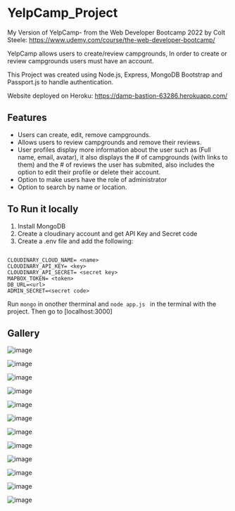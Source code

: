 ﻿# YelpCamp_Project
My Version of YelpCamp- from the Web Developer Bootcamp 2022 by Colt Steele: https://www.udemy.com/course/the-web-developer-bootcamp/

YelpCamp allows users to create/review campgrounds, In order to create or review campgrounds users must have an account.

This Project was created using Node.js, Express, MongoDB Bootstrap and Passport.js to handle authentication.

Website deployed on Heroku: https://damp-bastion-63286.herokuapp.com/

## Features
* Users can create, edit, remove campgrounds.
* Allows users to review campgrounds and remove their reviews.
* User profiles display more information about the user such as (Full name, email, avatar), it also displays the # of campgrounds (with links to them) and the # of reviews the user has submited, also includes the option to edit their profile or delete their account.
* Option to make users have the role of administrator 
* Option to search by name or location.

## To Run it locally
1. Install MongoDB
2. Create a cloudinary account and get API Key and Secret code
3. Create a .env file and add the following:

```

CLOUDINARY_CLOUD_NAME= <name>
CLOUDINARY_API_KEY= <key>
CLOUDINARY_API_SECRET= <secret key>
MAPBOX_TOKEN= <token>
DB_URL=<url>
ADMIN_SECRET=<secret code>

```

Run ```mongo``` in onother therminal and ```node app.js ``` in the terminal with the project.
Then go to [localhost:3000]


## Gallery

![image](Images/homepage.png)

![image](Images/index.png)

![image](Images/index-2.png)

![image](Images/login.png)

![image](Images/register.png)

![image](Images/showCampground.png)

![image](Images/new.png)

![image](Images/editCamp.png)

![image](Images/profile.png)

![image](Images/editprofile.png)

![image](Images/adminPage.png)

![image](Images/search.png)
